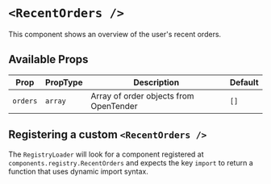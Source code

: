 # `<RecentOrders />`

This component shows an overview of the user's recent orders.

## Available Props

| Prop     | PropType | Description                            | Default |
| -------- | -------- | -------------------------------------- | ------- |
| `orders` | `array`  | Array of order objects from OpenTender | `[]`    |

## Registering a custom `<RecentOrders />`

The `RegistryLoader` will look for a component registered at `components.registry.RecentOrders` and expects the key `import` to return a function that uses dynamic import syntax.
